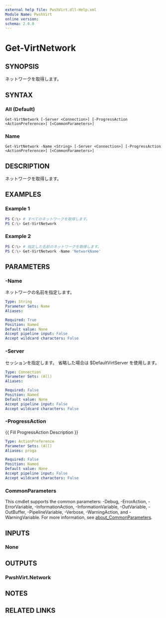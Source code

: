 ```yaml
---
external help file: PwshVirt.dll-Help.xml
Module Name: PwshVirt
online version:
schema: 2.0.0
---
```


# Get-VirtNetwork

## SYNOPSIS
ネットワークを取得します。

## SYNTAX

### All (Default)
```
Get-VirtNetwork [-Server <Connection>] [-ProgressAction <ActionPreference>] [<CommonParameters>]
```

### Name
```
Get-VirtNetwork -Name <String> [-Server <Connection>] [-ProgressAction <ActionPreference>] [<CommonParameters>]
```

## DESCRIPTION
ネットワークを取得します。

## EXAMPLES

### Example 1
```powershell
PS C:\> # すべてのネットワークを取得します。
PS C:\> Get-VirtNetwork
```

### Example 2
```powershell
PS C:\> # 指定した名前のネットワークを取得します。
PS C:\> Get-VirtNetwork -Name 'NetworkName'
```

## PARAMETERS

### -Name
ネットワークの名前を指定します。

```yaml
Type: String
Parameter Sets: Name
Aliases:

Required: True
Position: Named
Default value: None
Accept pipeline input: False
Accept wildcard characters: False
```

### -Server
セッションを指定します。
省略した場合は $DefaultVirtServer を使用します。

```yaml
Type: Connection
Parameter Sets: (All)
Aliases:

Required: False
Position: Named
Default value: None
Accept pipeline input: False
Accept wildcard characters: False
```

### -ProgressAction
{{ Fill ProgressAction Description }}

```yaml
Type: ActionPreference
Parameter Sets: (All)
Aliases: proga

Required: False
Position: Named
Default value: None
Accept pipeline input: False
Accept wildcard characters: False
```

### CommonParameters
This cmdlet supports the common parameters: -Debug, -ErrorAction, -ErrorVariable, -InformationAction, -InformationVariable, -OutVariable, -OutBuffer, -PipelineVariable, -Verbose, -WarningAction, and -WarningVariable. For more information, see [about_CommonParameters](http://go.microsoft.com/fwlink/?LinkID=113216).

## INPUTS

### None

## OUTPUTS

### PwshVirt.Network

## NOTES

## RELATED LINKS
